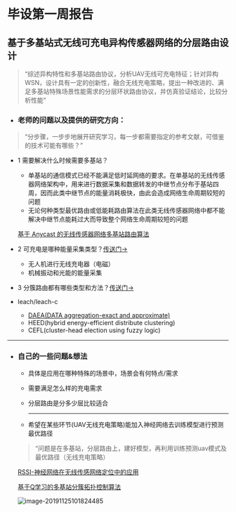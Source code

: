 # 毕设第一周报告

## **基于多基站式无线可充电异构传感器网络的分层路由设计**

> “综述异构特性和多基站路由协议，分析UAV无线可充电特征；针对异构WSN，设计具有一定的创新性，融合无线充电策略，提出一种改进的、满足多基站特殊场景性能需求的分层环状路由协议，并仿真验证结论，比较分析性能”

-  ### **老师的问题以及提供的研究方向：**

>“分步骤，一步步地展开研究学习，每一步都需要指定的参考文献，可借鉴的技术可能有哪些？”

- 1 需要解决什么时候需要多基站？

  - 单基站的通信模式已经不能满足低时延网络的要求。在单基站的无线传感器网络架构中，用来进行数据采集和数据转发的中继节点分布于基站四周，因而此类中继节点的能量消耗极快，由此会造成网络生命周期较短的问题
  - 无论何种类型最优路由或低能耗路由算法在此类无线传感器网络中都不能解决中继节点能耗过大而导致整个网络生命周期较短的问题
  
  [基于 Anycast 的无线传感器网络多基站路由算法]( [https://github.com/HenryChen1/Graduation-design-of-Wireless-sensor-network/blob/master/reference/%E5%9F%BA%E4%BA%8EAnycast%E7%9A%84%E6%97%A0%E7%BA%BF%E4%BC%A0%E6%84%9F%E5%99%A8%E7%BD%91%E7%BB%9C%E5%A4%9A%E5%9F%BA%E7%AB%99%E8%B7%AF%E7%94%B1%E7%AE%97%E6%B3%95_%E6%9E%97%E6%B5%B7%E5%B3%B0.pdf](https://github.com/HenryChen1/Graduation-design-of-Wireless-sensor-network/blob/master/reference/基于Anycast的无线传感器网络多基站路由算法_林海峰.pdf) )


- 2 可充电是哪种能量采集类型？[传送门->]( https://wenku.baidu.com/view/d3d2fda4f524ccbff12184c8.html )

  - 无人机进行无线充电器（电磁）
  - 机械振动和光能的能量采集


- 3 分簇路由都有哪些类型和方法？[传送门->]( https://blog.csdn.net/bbs375/article/details/52057553)
- leach/leach-c
  - [DAEA(DATA aggregation-exact and approximate)]( https://wenku.baidu.com/view/33986a5478563c1ec5da50e2524de518964bd3d3.html )
  - HEED(hybrid energy-efficient distribute clustering)
  - CEFL(cluster-head election using fuzzy logic) 

---

- ### 自己的一些问题&想法
  
  - 具体是应用在哪种特殊的场景中，场景会有何特点/需求
  
  - 需要满足怎么样的充电需求

  - 分层路由是分多少层比较适合
  
    ---
  
    
  
  
  - 希望在某些环节(UAV无线充电策略)能加入神经网络去训练模型进行预测最优路径
  
  > “问题是在多基站，分层路由上，建好模型，再利用训练预测uav模式及最优路径（无线充电策略）
  
  [RSSI-神经网络在无线传感网络定位中的应用]( [https://github.com/HenryChen1/Graduation-design-of-Wireless-sensor-network/blob/master/reference/RSSI-%E7%A5%9E%E7%BB%8F%E7%BD%91%E7%BB%9C%E5%9C%A8%E6%97%A0%E7%BA%BF%E4%BC%A0%E6%84%9F%E7%BD%91%E7%BB%9C%E5%AE%9A%E4%BD%8D%E4%B8%AD%E7%9A%84%E5%BA%94%E7%94%A8.pdf](https://github.com/HenryChen1/Graduation-design-of-Wireless-sensor-network/blob/master/reference/RSSI-神经网络在无线传感网络定位中的应用.pdf) )
  
  [基于Q学习的多基站分簇拓扑控制算法]( [https://github.com/HenryChen1/Graduation-design-of-Wireless-sensor-network/blob/master/reference/%E5%9F%BA%E4%BA%8EQ%E5%AD%A6%E4%B9%A0%E7%9A%84%E5%A4%9A%E5%9F%BA%E7%AB%99%E5%88%86%E7%B0%87%E6%8B%93%E6%89%91%E6%8E%A7%E5%88%B6%E7%AE%97%E6%B3%95.pdf](https://github.com/HenryChen1/Graduation-design-of-Wireless-sensor-network/blob/master/reference/基于Q学习的多基站分簇拓扑控制算法.pdf) )
  
  ![image-20191125101824485](C:\Users\cyy\AppData\Roaming\Typora\typora-user-images\image-20191125101824485.png)
  
  